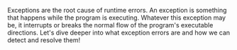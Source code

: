 Exceptions are the root cause of runtime errors. An exception is something that happens while the program is executing. Whatever this exception may be, it interrupts or breaks the normal flow of the program's executable directions. Let's dive deeper into what exception errors are and how we can detect and resolve them!

